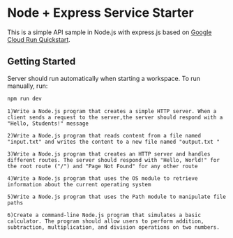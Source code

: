 # Node + Express Service Starter

This is a simple API sample in Node.js with express.js based on [Google Cloud Run Quickstart](https://cloud.google.com/run/docs/quickstarts/build-and-deploy/deploy-nodejs-service).

## Getting Started

Server should run automatically when starting a workspace. To run manually, run:
```sh
npm run dev
```
```
1)Write a Node.js program that creates a simple HTTP server. When a client sends a request to the server,the server should respond with a "Hello, Students!" message

2)Write a Node.js program that reads content from a file named "input.txt" and writes the content to a new file named "output.txt "

3)Write a Node.js program that creates an HTTP server and handles different routes. The server should respond with "Hello, World!" for the root route ("/") and "Page Not Found" for any other route

4)Write a Node.js program that uses the OS module to retrieve information about the current operating system

5)Write a Node.js program that uses the Path module to manipulate file paths

6)Create a command-line Node.js program that simulates a basic calculator. The program should allow users to perform addition, subtraction, multiplication, and division operations on two numbers.

```